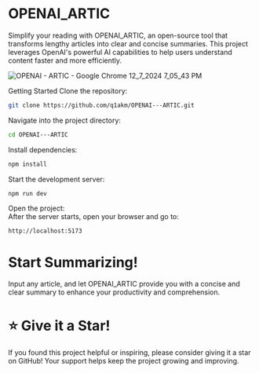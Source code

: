 # OPENAI_ARTIC

Simplify your reading with OPENAI_ARTIC, an open-source tool that transforms lengthy articles into clear and concise summaries. This project leverages OpenAI's powerful AI capabilities to help users understand content faster and more efficiently.

![OPENAI - ARTIC - Google Chrome 12_7_2024 7_05_43 PM](https://github.com/user-attachments/assets/8b634810-4656-4d84-a49f-4368b53d2528)

Getting Started
Clone the repository:

```bash
git clone https://github.com/q1akm/OPENAI---ARTIC.git
```
Navigate into the project directory:

``` bash
cd OPENAI---ARTIC
```
Install dependencies:

```bash
npm install
```
Start the development server:

``` bash
npm run dev
```
Open the project: 
<br/>
After the server starts, open your browser and go to:

```arduino
http://localhost:5173
```
# Start Summarizing!
Input any article, and let OPENAI_ARTIC provide you with a concise and clear summary to enhance your productivity and comprehension.

# ⭐ Give it a Star!
If you found this project helpful or inspiring, please consider giving it a star on GitHub! Your support helps keep the project growing and improving.
